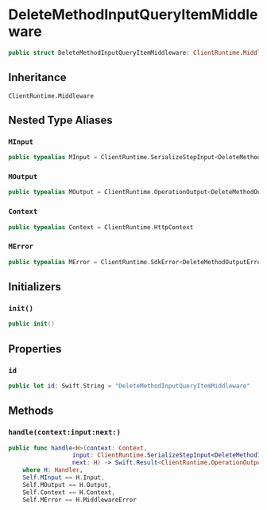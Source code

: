 # DeleteMethodInputQueryItemMiddleware

``` swift
public struct DeleteMethodInputQueryItemMiddleware: ClientRuntime.Middleware 
```

## Inheritance

`ClientRuntime.Middleware`

## Nested Type Aliases

### `MInput`

``` swift
public typealias MInput = ClientRuntime.SerializeStepInput<DeleteMethodInput>
```

### `MOutput`

``` swift
public typealias MOutput = ClientRuntime.OperationOutput<DeleteMethodOutputResponse>
```

### `Context`

``` swift
public typealias Context = ClientRuntime.HttpContext
```

### `MError`

``` swift
public typealias MError = ClientRuntime.SdkError<DeleteMethodOutputError>
```

## Initializers

### `init()`

``` swift
public init() 
```

## Properties

### `id`

``` swift
public let id: Swift.String = "DeleteMethodInputQueryItemMiddleware"
```

## Methods

### `handle(context:input:next:)`

``` swift
public func handle<H>(context: Context,
                  input: ClientRuntime.SerializeStepInput<DeleteMethodInput>,
                  next: H) -> Swift.Result<ClientRuntime.OperationOutput<DeleteMethodOutputResponse>, MError>
    where H: Handler,
    Self.MInput == H.Input,
    Self.MOutput == H.Output,
    Self.Context == H.Context,
    Self.MError == H.MiddlewareError
```
